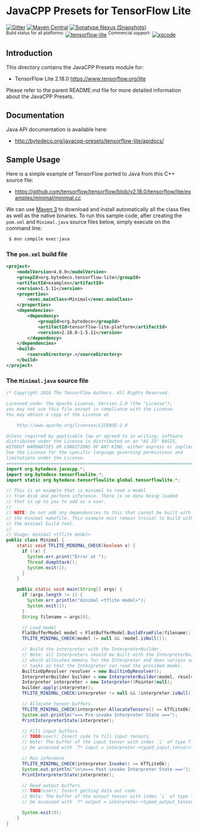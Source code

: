 JavaCPP Presets for TensorFlow Lite
===================================

[![Gitter](https://badges.gitter.im/bytedeco/javacpp.svg)](https://gitter.im/bytedeco/javacpp) [![Maven Central](https://maven-badges.herokuapp.com/maven-central/org.bytedeco/tensorflow-lite/badge.svg)](https://maven-badges.herokuapp.com/maven-central/org.bytedeco/tensorflow-lite) [![Sonatype Nexus (Snapshots)](https://img.shields.io/nexus/s/https/oss.sonatype.org/org.bytedeco/tensorflow-lite.svg)](http://bytedeco.org/builds/)  
<sup>Build status for all platforms:</sup> [![tensorflow-lite](https://github.com/bytedeco/javacpp-presets/workflows/tensorflow-lite/badge.svg)](https://github.com/bytedeco/javacpp-presets/actions?query=workflow%3Atensorflow-lite)  <sup>Commercial support:</sup> [![xscode](https://img.shields.io/badge/Available%20on-xs%3Acode-blue?style=?style=plastic&logo=appveyor&logo=data:image/png;base64,iVBORw0KGgoAAAANSUhEUgAAAEAAAABACAMAAACdt4HsAAAAGXRFWHRTb2Z0d2FyZQBBZG9iZSBJbWFnZVJlYWR5ccllPAAAAAZQTFRF////////VXz1bAAAAAJ0Uk5T/wDltzBKAAAAlUlEQVR42uzXSwqAMAwE0Mn9L+3Ggtgkk35QwcnSJo9S+yGwM9DCooCbgn4YrJ4CIPUcQF7/XSBbx2TEz4sAZ2q1RAECBAiYBlCtvwN+KiYAlG7UDGj59MViT9hOwEqAhYCtAsUZvL6I6W8c2wcbd+LIWSCHSTeSAAECngN4xxIDSK9f4B9t377Wd7H5Nt7/Xz8eAgwAvesLRjYYPuUAAAAASUVORK5CYII=)](https://xscode.com/bytedeco/javacpp-presets)


Introduction
------------
This directory contains the JavaCPP Presets module for:

 * TensorFlow Lite 2.18.0  https://www.tensorflow.org/lite

Please refer to the parent README.md file for more detailed information about the JavaCPP Presets.


Documentation
-------------
Java API documentation is available here:

 * http://bytedeco.org/javacpp-presets/tensorflow-lite/apidocs/


Sample Usage
------------
Here is a simple example of TensorFlow ported to Java from this C++ source file:

 * https://github.com/tensorflow/tensorflow/blob/v2.18.0/tensorflow/lite/examples/minimal/minimal.cc

We can use [Maven 3](http://maven.apache.org/) to download and install automatically all the class files as well as the native binaries. To run this sample code, after creating the `pom.xml` and `Minimal.java` source files below, simply execute on the command line:
```bash
 $ mvn compile exec:java
```

### The `pom.xml` build file
```xml
<project>
    <modelVersion>4.0.0</modelVersion>
    <groupId>org.bytedeco.tensorflow-lite</groupId>
    <artifactId>examples</artifactId>
    <version>1.5.11</version>
    <properties>
        <exec.mainClass>Minimal</exec.mainClass>
    </properties>
    <dependencies>
        <dependency>
            <groupId>org.bytedeco</groupId>
            <artifactId>tensorflow-lite-platform</artifactId>
            <version>2.18.0-1.5.11</version>
        </dependency>
    </dependencies>
    <build>
        <sourceDirectory>.</sourceDirectory>
    </build>
</project>
```

### The `Minimal.java` source file
```java
/* Copyright 2018 The TensorFlow Authors. All Rights Reserved.

Licensed under the Apache License, Version 2.0 (the "License");
you may not use this file except in compliance with the License.
You may obtain a copy of the License at

    http://www.apache.org/licenses/LICENSE-2.0

Unless required by applicable law or agreed to in writing, software
distributed under the License is distributed on an "AS IS" BASIS,
WITHOUT WARRANTIES OR CONDITIONS OF ANY KIND, either express or implied.
See the License for the specific language governing permissions and
limitations under the License.
==============================================================================*/
import org.bytedeco.javacpp.*;
import org.bytedeco.tensorflowlite.*;
import static org.bytedeco.tensorflowlite.global.tensorflowlite.*;

// This is an example that is minimal to read a model
// from disk and perform inference. There is no data being loaded
// that is up to you to add as a user.
//
// NOTE: Do not add any dependencies to this that cannot be built with
// the minimal makefile. This example must remain trivial to build with
// the minimal build tool.
//
// Usage: minimal <tflite model>
public class Minimal {
    static void TFLITE_MINIMAL_CHECK(boolean x) {
      if (!x) {
        System.err.print("Error at ");
        Thread.dumpStack();
        System.exit(1);
      }
    }

    public static void main(String[] args) {
      if (args.length != 1) {
        System.err.println("minimal <tflite model>");
        System.exit(1);
      }
      String filename = args[0];

      // Load model
      FlatBufferModel model = FlatBufferModel.BuildFromFile(filename);
      TFLITE_MINIMAL_CHECK(model != null && !model.isNull());

      // Build the interpreter with the InterpreterBuilder.
      // Note: all Interpreters should be built with the InterpreterBuilder,
      // which allocates memory for the Interpreter and does various set up
      // tasks so that the Interpreter can read the provided model.
      BuiltinOpResolver resolver = new BuiltinOpResolver();
      InterpreterBuilder builder = new InterpreterBuilder(model, resolver);
      Interpreter interpreter = new Interpreter((Pointer)null);
      builder.apply(interpreter);
      TFLITE_MINIMAL_CHECK(interpreter != null && !interpreter.isNull());

      // Allocate tensor buffers.
      TFLITE_MINIMAL_CHECK(interpreter.AllocateTensors() == kTfLiteOk);
      System.out.println("=== Pre-invoke Interpreter State ===");
      PrintInterpreterState(interpreter);

      // Fill input buffers
      // TODO(user): Insert code to fill input tensors.
      // Note: The buffer of the input tensor with index `i` of type T can
      // be accessed with `T* input = interpreter->typed_input_tensor<T>(i);`

      // Run inference
      TFLITE_MINIMAL_CHECK(interpreter.Invoke() == kTfLiteOk);
      System.out.println("\n\n=== Post-invoke Interpreter State ===");
      PrintInterpreterState(interpreter);

      // Read output buffers
      // TODO(user): Insert getting data out code.
      // Note: The buffer of the output tensor with index `i` of type T can
      // be accessed with `T* output = interpreter->typed_output_tensor<T>(i);`

      System.exit(0);
    }
}
```
